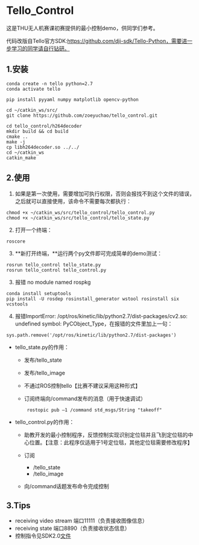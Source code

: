 # Tello_Control

这是THU无人机赛课初赛提供的最小控制demo，供同学们参考。

代码改版自Tello官方SDK:https://github.com/dji-sdk/Tello-Python，需要进一步学习的同学请自行钻研。

## 1.安装

```
conda create -n tello python=2.7
conda activate tello

pip install pyyaml numpy matplotlib opencv-python

cd ~/catkin_ws/src/
git clone https://github.com/zoeyuchao/tello_control.git

cd tello_control/h264decoder 
mkdir build && cd build 
cmake .. 
make -j 
cp libh264decoder.so ../../
cd ~/catkin_ws
catkin_make
```

## 2.使用

1. 如果是第一次使用，需要增加可执行权限，否则会报找不到这个文件的错误，之后就可以直接使用，该命令不需要每次都执行：

```
chmod +x ~/catkin_ws/src/tello_control/tello_control.py
chmod +x ~/catkin_ws/src/tello_control/tello_state.py
```

2. 打开一个终端：

```
roscore
```

3. **新打开终端，**运行两个py文件即可完成简单的demo测试：

```
rosrun tello_control tello_state.py
rosrun tello_control tello_control.py
```
3. 报错 no module named rospkg

```
conda install setuptools
pip install -U rosdep rosinstall_generator wstool rosinstall six vcstools
```
4. 报错ImportError: /opt/ros/kinetic/lib/python2.7/dist-packages/cv2.so: undefined symbol: PyCObject_Type，在报错的文件里加上一句：

```
sys.path.remove('/opt/ros/kinetic/lib/python2.7/dist-packages')
```

- tello_state.py的作用：

  - 发布/tello_state

  - 发布/tello_image

  - 不通过ROS控制tello【比赛不建议采用这种形式】

  - 订阅终端向/command发布的消息（用于快速调试）

     ```
      rostopic pub –1 /command std_msgs/String "takeoff"
     ```

- tello_control.py的作用：

  - 助教开发的最小控制程序，反馈控制实现识别定位毯并且飞到定位毯的中心位置。【注意：此程序仅适用于1号定位毯，其他定位毯需要修改程序】

  - 订阅

    - /tello_state
    - /tello_image

  - 向/command话题发布命令完成控制

## 3.Tips

- receiving video stream 端口11111（负责接收图像信息）
- receiving state 端口8890（负责接收状态信息）
- 控制指令见SDK2.0[文件]( [https://github.com/zoeyuchao/tello_control/blob/master/Tello_SDK_2.0_%E4%BD%BF%E7%94%A8%E8%AF%B4%E6%98%8E.pdf](https://github.com/zoeyuchao/tello_control/blob/master/Tello_SDK_2.0_使用说明.pdf) )





